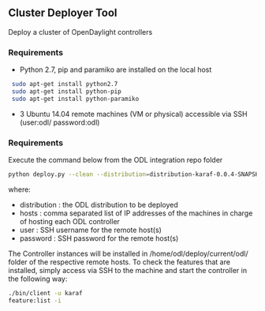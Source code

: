 ## Cluster Deployer Tool

Deploy a cluster of OpenDaylight controllers

### Requirements
 * Python 2.7, pip and paramiko are installed on the local host
 
 ```sh
  sudo apt-get install python2.7
  sudo apt-get install python-pip
  sudo apt-get install python-paramiko 
 ```
 * 3 Ubuntu 14.04 remote machines (VM or physical) accessible via SSH (user:odl/ password:odl)

### Requirements

Execute the command below from the ODL integration repo folder

  ```sh
  python deploy.py --clean --distribution=distribution-karaf-0.0.4-SNAPSHOT.zip --rootdir=/home/odl --hosts=192.168.1.2,192.168.1.3,192.168.1.1 --user=odl --password=odl --template=lb-test
  ```

where:
* distribution : the ODL distribution to be deployed
* hosts : comma separated list of IP addresses of the machines in charge of hosting each ODL controller
* user : SSH username for the remote host(s)
* password : SSH password for the remote host(s)

The Controller instances will be installed in /home/odl/deploy/current/odl/ folder of the respective remote hosts. To check the features that are installed, simply access via SSH to the machine and start the controller in the following way:

  ```sh
  ./bin/client -u karaf
  feature:list -i
  ```
